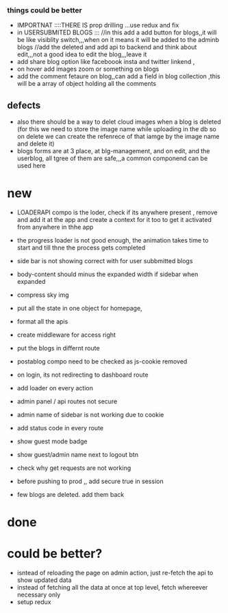 ### things could be better

- IMPORTNAT ::::THERE IS prop drilling ...use redux and fix
- in USERSUBMITED BLOGS ::: //in this add a add button for blogs,,it will be like visiblity switch,,,when on it means it will be added to the adminb blogs
  //add the deleted and add api to backend and think about edit,,,not a good idea to edit the blog,,,leave it
- add share blog option like faceboook insta and twitter linkend ,
- on hover add images zoom or something on blogs
- add the comment fetaure on blog,,can add a field in blog collection ,this will be a array of object holding all the comments

## defects

- also there should be a way to delet cloud images when a blog is deleted (for this we need to store the image name while uploading in the db so on delete we can create the refenrece of that iamge by the image name and delete it)
- blogs forms are at 3 place, at blg-management, and on edit, and the userblog, all tgree of them are safe,,,a common componend can be used here

# new
- LOADERAPI compo is the loder, check if its anywhere present , remove and add it at the app and create a context for it too to get it activated from anywhere in thhe app
- the progress loader is not good enough, the animation takes time to start and till thne the process gets completed

- side bar is not showing correct with for user subbmitted blogs
- body-content should minus the expanded width if sidebar when expanded

- compress sky img
- put all the state in one object for homepage,
- format all the apis
- create middleware for access right
- put the blogs in differnt route
- postablog compo need to be checked as js-cookie removed
- on login, its not redirecting to dashboard route
- add loader on every action

- admin panel / api routes not secure
- admin name of sidebar is not working due to cookie
- add status code in every route
- show guest mode badge
- show guest/admin name next to logout btn
- check why get requests are not working
- before pushing to prod ,, add secure true in session
- few blogs are deleted. add them back

# done

# could be better?
- isntead of reloading the page on admin action, just re-fetch the api to show updated data
- instead of fetching all the data at once at top level, fetch whereever necessary only
- setup redux